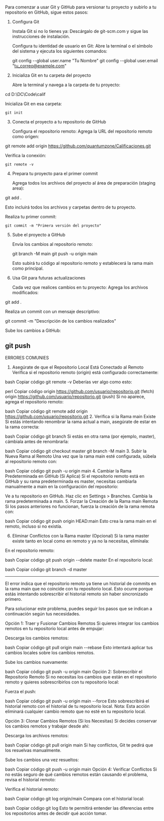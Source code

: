 Para comenzar a usar Git y GitHub para versionar tu proyecto y subirlo a tu repositorio en GitHub, sigue estos pasos:
1. Configura Git

    Instala Git si no lo tienes ya:
        Descárgalo de git-scm.com y sigue las instrucciones de instalación.

    Configura tu identidad de usuario en Git: Abre la terminal o el símbolo del sistema y ejecuta los siguientes comandos:

    git config --global user.name "Tu Nombre"
    git config --global user.email "tu_correo@example.com"

2. Inicializa Git en tu carpeta del proyecto

    Abre la terminal y navega a la carpeta de tu proyecto:

cd D:\DC\Code\calif

Inicializa Git en esa carpeta:

    git init

3. Conecta el proyecto a tu repositorio de GitHub

    Configura el repositorio remoto: Agrega la URL del repositorio remoto como origen:

git remote add origin https://github.com/quantumzone/Calificaciones.git

Verifica la conexión:

    git remote -v

4. Prepara tu proyecto para el primer commit

    Agrega todos los archivos del proyecto al área de preparación (staging area):

git add .

Esto incluirá todos los archivos y carpetas dentro de tu proyecto.

Realiza tu primer commit:

    git commit -m "Primera versión del proyecto"

5. Sube el proyecto a GitHub

    Envía los cambios al repositorio remoto:

    git branch -M main
    git push -u origin main

    Esto subirá tu código al repositorio remoto y establecerá la rama main como principal.

6. Usa Git para futuras actualizaciones

    Cada vez que realices cambios en tu proyecto:
        Agrega los archivos modificados:

git add .

Realiza un commit con un mensaje descriptivo:

git commit -m "Descripción de los cambios realizados"

Sube los cambios a GitHub:

git push
-----
ERRORES COMUNIES
1. Asegúrate de que el Repositorio Local Está Conectado al Remoto
Verifica si el repositorio remoto (origin) está configurado correctamente:

bash
Copiar código
git remote -v
Deberías ver algo como esto:

perl
Copiar código
origin  https://github.com/usuario/repositorio.git (fetch)
origin  https://github.com/usuario/repositorio.git (push)
Si no aparece, agrega el repositorio remoto:

bash
Copiar código
git remote add origin https://github.com/usuario/repositorio.git
2. Verifica si la Rama main Existe
Si estás intentando renombrar la rama actual a main, asegúrate de estar en la rama correcta:

bash
Copiar código
git branch
Si estás en otra rama (por ejemplo, master), cámbiala antes de renombrarla:

bash
Copiar código
git checkout master
git branch -M main
3. Subir la Nueva Rama al Remoto
Una vez que la rama main esté configurada, súbela al repositorio remoto con:

bash
Copiar código
git push -u origin main
4. Cambiar la Rama Predeterminada en GitHub (Si Aplica)
Si el repositorio remoto está en GitHub y su rama predeterminada es master, necesitas cambiarla manualmente a main en la configuración del repositorio:

Ve a tu repositorio en GitHub.
Haz clic en Settings > Branches.
Cambia la rama predeterminada a main.
5. Forzar la Creación de la Rama main Remota
Si los pasos anteriores no funcionan, fuerza la creación de la rama remota con:

bash
Copiar código
git push origin HEAD:main
Esto crea la rama main en el remoto, incluso si no existía.

6. Eliminar Conflictos con la Rama master (Opcional)
Si la rama master existe tanto en local como en remoto y ya no la necesitas, elimínala:

En el repositorio remoto:

bash
Copiar código
git push origin --delete master
En el repositorio local:

bash
Copiar código
git branch -d master

-----
El error indica que el repositorio remoto ya tiene un historial de commits en la rama main que no coincide con tu repositorio local. Esto ocurre porque estás intentando sobrescribir el historial remoto sin haber sincronizado primero.

Para solucionar este problema, puedes seguir los pasos que se indican a continuación según tus necesidades.

Opción 1: Traer y Fusionar Cambios Remotos
Si quieres integrar los cambios remotos en tu repositorio local antes de empujar:

Descarga los cambios remotos:

bash
Copiar código
git pull origin main --rebase
Esto intentará aplicar tus cambios locales sobre los cambios remotos.

Sube los cambios nuevamente:

bash
Copiar código
git push -u origin main
Opción 2: Sobrescribir el Repositorio Remoto
Si no necesitas los cambios que están en el repositorio remoto y quieres sobrescribirlos con tu repositorio local:

Fuerza el push:

bash
Copiar código
git push -u origin main --force
Esto sobrescribirá el historial remoto con el historial de tu repositorio local. Nota: Esta acción eliminará cualquier cambio remoto que no esté en tu repositorio local.

Opción 3: Clonar Cambios Remotos (Si los Necesitas)
Si decides conservar los cambios remotos y trabajar desde ahí:

Descarga los archivos remotos:

bash
Copiar código
git pull origin main
Si hay conflictos, Git te pedirá que los resuelvas manualmente.

Sube los cambios una vez resueltos:

bash
Copiar código
git push -u origin main
Opción 4: Verificar Conflictos
Si no estás seguro de qué cambios remotos están causando el problema, revisa el historial remoto:

Verifica el historial remoto:

bash
Copiar código
git log origin/main
Compara con el historial local:

bash
Copiar código
git log
Esto te permitirá entender las diferencias entre los repositorios antes de decidir qué acción tomar.
